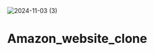 ![2024-11-03 (3)](https://github.com/user-attachments/assets/78d6bb41-835e-4f97-b626-aea12c0cd653)
# Amazon_website_clone
